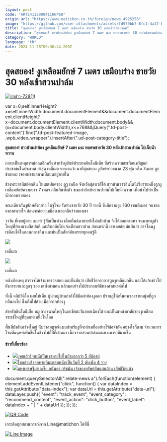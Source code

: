 ```yaml
---
layout: post
code: "ART2411280841IHNP6Q"
origin_url: "https://www.matichon.co.th/foreign/news_4925256"
image: "https://github.com/user-attachments/assets/fd979bb7-8fc1-4a37-b846-9db0e01c07e1"
title: "สุดสยอง! งูเหลือมยักษ์ 7 เมตร เขมือบร่าง ชายวัย 30 หลังเข้าสวนปาล์ม"
description: "สุดสยอง! ชาวบ้านผ่าท้อง งูเหลือมยักษ์ 7 เมตร ผงะ พบศพชายวัย 30 หลังเข้าสวนปาล์ม ไปเก็บน้ำหวาน  "
category: "WORLD"
language: "th"
date: 2024-11-28T09:36:44.269Z
---
```


# สุดสยอง! งูเหลือมยักษ์ 7 เมตร เขมือบร่าง ชายวัย 30 หลังเข้าสวนปาล์ม

[![](https://www.matichon.co.th/wp-content/uploads/2024/11/ปกข่าว-7281-259.jpg "ปกข่าว-728(1)")](https://www.matichon.co.th/wp-content/uploads/2024/11/ปกข่าว-7281-259.jpg)

var x=0;self.innerHeight?x=self.innerWidth:document.documentElement&&document.documentElement.clientHeight?x=document.documentElement.clientWidth:document.body&&(x=document.body.clientWidth),x<=768&&jQuery(".td-post-content").find(".td-post-featured-image, .wpb\_video\_wrapper").insertAfter(".ud-post-category-title");

**สุดสยอง! ชาวบ้านผ่าท้อง งูเหลือมยักษ์ 7 เมตร ผงะ พบศพชายวัย 30 หลังเข้าสวนปาล์ม ไปเก็บน้ำหวาน**  

กลายเป็นเหตุการณ์สลดอีกครั้ง สำหรับงูยักษ์ประเทศอินโดนีเซีย ที่สร้างความสะเทือนขวัญแก่ประชาชนในประเทศ ล่าสุด เดลี่เมล รายงานว่า นาทีสุดสยอง งูยักษ์ยาวขนาด 23 ฟุต หรือ 7เมตร ถูกชำแหละ เจอศพชายสภาพบี้แบนอยู่ภายใน

ช่วงพระอาทิตย์ตกดิน ในเขตปกครอง ลูวู เหนือ จังหวัดสุลาเวสีใต้ ชาวบ้านชาวอินโดนีเซียรายหนึ่งถูกงูเหลือมยักษ์ความยาว 7 เมตร กลืนกินทั้งตัว ขณะกำลังเข้าสวนปาล์มไปเก็บน้ำหวาน เพื่อนำไปทำเป็นน้ำตาลทรายแดง

ขณะเดียวกันงูยักษ์ดังกล่าว ได้จู่โจม รัดร่างชายวัย 30 ปี รายนี้ ซึ่งมีความสูง 160 เซนติเมตร จนขาดอากาศหายใจ ก่อนจะค่อยๆเขมือบ และกลืนร่างของเขา

วาวัน พี่เขยผู้ตาย เผยว่า รู้สึกเป็นห่วง เมื่อเห็นน้องชายยังไม่กลับบ้าน จึงได้ออกตามหา จนมาพบงูตัวใหญ่ที่ท้องบวมผิดปกติ และรีบกลับไปแจ้งเตือนชาวบ้าน ก่อนหน้านี้ เราเคยล้อเล่นกันว่า อาจโดนงูเขมือบได้ในตอนกลางคืน และมันเป็นสัตว์อันตรายทุกคนรู้ดี

![](https://www.matichon.co.th/wp-content/uploads/2024/11/Screenshot-2024-11-28-152648.png)

เดลี่เมล

![](https://www.matichon.co.th/wp-content/uploads/2024/11/66-61.jpg)

เดลี่เมล

หลังเกิดเหตุ ตำรวจได้เข้ามาตรวจสอบ และยืนยันว่า เสียชีวิตจากการถูกงูเหลือมกลืน และได้แจ้งข่าวไปยังภรรยาและลูกๆ ของเขาทั้งสามคน แล้วมอบร่างไปประกอบพิธีทางศาสนาต่อไป

ทั้งนี้ คลิปวิดีโอ เผยให้เห็น ผู้นำหมู่บ้านกำลังใช้มีดผ่าท้องงูออก ปรากฏให้เห็นศพของชายหนุ่มที่ถูกกลืนลงไป ซึ่งเต็มไปด้วยเมือกจากท้องงู

สำหรับอินโดนีเซีย หมู่เกาะขนาดใหญ่ในเอเชียตะวันออกเฉียงใต้ และเป็นแหล่งอาศัยของงูเหลือม จระเข้ใหญ่ที่สุดแห่งหนึ่งในโลก

พื้นที่ป่าอันกว้างใหญ่ นับว่าสมบูรณ์แบบสำหรับงูที่จะล่าเหยื่ออย่างไร้ข้อจำกัด อย่างไรก็ตาม จำนวนการโจมตีมนุษย์เพิ่มขึ้นในช่วงไม่กี่ปีที่ผ่านมา เนื่องจากสวนปาล์มและยางพารามีมากขึ้น

#### ข่าวที่เกี่ยวข้อง

*   [![](https://www.matichon.co.th/wp-content/uploads/2024/11/728-hiker.jpg)เจอแล้ว! พบนักปืนเขาหายไปในป่ามากกว่า 5 สัปดาห์](https://www.matichon.co.th/foreign/news_4925489)
*   [![](https://www.matichon.co.th/wp-content/uploads/2024/11/728-AFP__20241127__36ND9EN__v3__HighRes__TopshotSkoreaWeatherSnow.jpg)โซลอ่วม! เจอพายุหิมะถล่มหนักเป็นวันที่ 2 ดับเพิ่ม 4 ราย](https://www.matichon.co.th/foreign/news_4925441)
*   [![](https://www.matichon.co.th/wp-content/uploads/2024/11/5656328.jpg)มหาเศรษฐีมาเลเซีย อนันดา กริชนัน เจ้าของทรัพย์สินแสนล้าน เสียชีวิตแล้ว](https://www.matichon.co.th/foreign/news_4925363)

document.querySelectorAll(".relate-news a").forEach(function(element) { element.addEventListener("click", function() { var dataIndex = this.getAttribute("data-index"); var dataUrl = this.getAttribute("data-url"); dataLayer.push({ "event": "track\_event", "event\_category": "recommend\_content", "event\_action": "click\_button", "event\_label": dataIndex + " | " + dataUrl }); }); });

[![QR Code](https://www.matichon.co.th/wp-content/uploads/2023/07/wob1371z.jpg)](https://lin.ee/ht0nDxX)

เกาะติดทุกสถานการณ์จาก Line@matichon ได้ที่นี่

[![Line Image](https://www.matichon.co.th/wp-content/uploads/2023/07/th.png)](https://lin.ee/ht0nDxX)